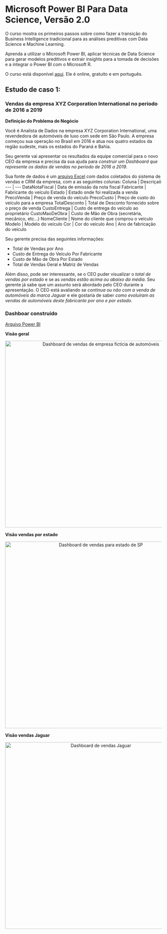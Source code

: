 # Microsoft Power BI Para Data Science, Versão 2.0

O curso mostra os primeiros passos sobre como fazer a transição do Business Intelligence tradicional para as análises preditivas com Data Science e Machine Learning.

Aprenda a utilizar o Microsoft Power BI, aplicar técnicas de Data Science para gerar modelos preditivos e extrair insights para a tomada de decisões e a integrar o Power BI com o Microsoft R. 

O curso está disponível [aqui](https://www.datascienceacademy.com.br/course?courseid=microsoft-power-bi-para-data-science). Ele é online, gratuito e em português.


## Estudo de caso 1:
### Vendas da empresa XYZ Corporation International no período de 2016 a 2019

**Definição do Problema de Negócio**

Você é Analista de Dados na empresa XYZ Corporation International, uma revendedora de automóveis de luxo com sede em São Paulo. A empresa começou sua operação no Brasil em 2016 e atua nos quatro estados da região sudeste, mais os estados do Paraná e Bahia.

Seu  gerente  vai  apresentar  os  resultados  da equipe  comercial  para  o  novo  CEO  da empresa  e  precisa  da  sua  ajuda  para  *construir  um  Dashboard  que  represente  os  dados  de vendas no período de 2016 a 2019*.

Sua fonte de dados é um [arquivo Excel](https://github.com/luizabizoni/power-bi-studies/blob/master/dsa-cap-02/DadosVendaCarros.xlsx) com dados coletados do sistema de vendas e CRM da empresa, com a as seguintes colunas:
Coluna   | Descriçaõ
--- | ---
DataNotaFiscal | Data de emissão da nota fiscal
Fabricante | Fabricante do veículo
Estado | Estado onde foi realizada a venda
PrecoVenda | Preço de venda do veículo
PrecoCusto | Preço de custo do veículo para a empresa
TotalDesconto | Total de Desconto fornecido sobre o preço de venda
CustoEntrega | Custo de entrega do veículo ao proprietário
CustoMaoDeObra | Custo de Mão de Obra (secretária, mecânico, etc...)
NomeCliente | Nome do cliente que comprou o veículo
Modelo | Modelo do veículo
Cor | Cor do veículo
Ano | Ano de fabricação do veículo

Seu gerente precisa das seguintes informações:

- Total de Vendas por Ano
- Custo de Entrega do Veículo Por Fabricante
- Custo de Mão de Obra Por Estado
- Total de Vendas Geral e Matriz de Vendas

Além  disso,  pode  ser  interessante, se  o  CEO  puder  visualizar  o *total  de  vendas  por estado* e se as *vendas estão acima ou abaixo da média*. Seu gerente já sabe que um assunto será abordado pelo CEO durante a apresentação. O CEO está avaliando se *continua ou não com a venda de automóveis da marca Jaguar* e ele gostaria de saber *como evoluíram as vendas de automóveis deste fabricante por ano e por estado*.

### Dashboar construído
[Arquivo Power BI](https://github.com/luizabizoni/power-bi-studies/blob/master/dsa-cap-02/estudo_01.pbix)

**Visão geral**
<center><img src="https://github.com/luizabizoni/power-bi-studies/blob/master/dsa-cap-02/dashboard_estudo_01.PNG" alt ="Dashboard de vendas de empresa fictícia de automóveis" width="600"></center>

**Visão vendas por estado**
<center><img src="https://github.com/luizabizoni/power-bi-studies/blob/master/dsa-cap-02/dashboard_estudo_01_2.PNG" alt ="Dashboard de vendas para estado de SP" width="600"></center>

**Visão vendas Jaguar**
<center><img src="https://github.com/luizabizoni/power-bi-studies/blob/master/dsa-cap-02/dashboard_estudo_01_3.PNG" alt ="Dashboard de vendas Jaguar" width="600"></center>
